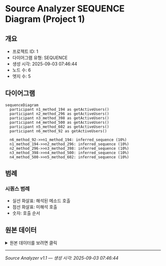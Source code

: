 # Source Analyzer SEQUENCE Diagram (Project 1)

## 개요
- 프로젝트 ID: 1
- 다이어그램 유형: SEQUENCE
- 생성 시각: 2025-09-03 07:46:44
- 노드 수: 6
- 엣지 수: 5

## 다이어그램

```mermaid
sequenceDiagram
  participant n1_method_194 as getActiveUsers()
  participant n2_method_296 as getActiveUsers()
  participant n3_method_398 as getActiveUsers()
  participant n4_method_500 as getActiveUsers()
  participant n5_method_602 as getActiveUsers()
  participant n6_method_92 as getActiveUsers()

  n6_method_92->>n1_method_194: inferred_sequence (10%)
  n1_method_194->>n2_method_296: inferred_sequence (10%)
  n2_method_296->>n3_method_398: inferred_sequence (10%)
  n3_method_398->>n4_method_500: inferred_sequence (10%)
  n4_method_500->>n5_method_602: inferred_sequence (10%)
```

## 범례

### 시퀀스 범례
- 실선 화살표: 해석된 메소드 호출
- 점선 화살표: 미해석 호출
- 숫자: 호출 순서

## 원본 데이터

<details>
<summary>원본 데이터를 보려면 클릭</summary>

노드 목록 (6)
```json
  method:92: getActiveUsers() (method)
  method:194: getActiveUsers() (method)
  method:296: getActiveUsers() (method)
  method:398: getActiveUsers() (method)
  method:500: getActiveUsers() (method)
  method:602: getActiveUsers() (method)
```

엣지 목록 (5)
```json
  method:92 -> method:194 (inferred_sequence)
  method:194 -> method:296 (inferred_sequence)
  method:296 -> method:398 (inferred_sequence)
  method:398 -> method:500 (inferred_sequence)
  method:500 -> method:602 (inferred_sequence)
```

</details>

---
*Source Analyzer v1.1 — 생성 시각: 2025-09-03 07:46:44*